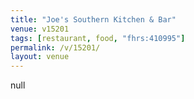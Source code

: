 ```yaml
---
title: "Joe's Southern Kitchen & Bar"
venue: v15201
tags: [restaurant, food, "fhrs:410995"]
permalink: /v/15201/
layout: venue
---
```

null